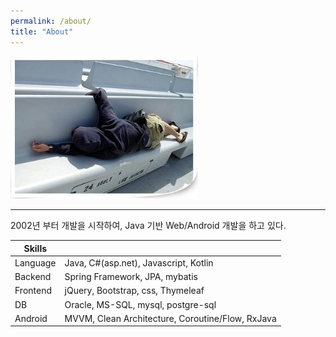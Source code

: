 ```yaml
---
permalink: /about/
title: "About"
---
```


<img src="/assets/images/avatar.jpg" alt="on my way to catalina island" style="width: 300px" />

---

2002년 부터 개발을 시작하여, Java 기반 Web/Android 개발을 하고 있다.

| Skills   |                                                  |
|----------|--------------------------------------------------|
| Language | Java, C#(asp.net), Javascript, Kotlin            |
| Backend  | Spring Framework, JPA, mybatis                   |
| Frontend | jQuery, Bootstrap, css, Thymeleaf                |
| DB       | Oracle, MS-SQL, mysql, postgre-sql               |
| Android  | MVVM, Clean Architecture, Coroutine/Flow, RxJava |
